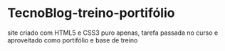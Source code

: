 # TecnoBlog-treino-portifólio
 site criado com HTML5 e CSS3 puro apenas, tarefa passada no curso e aproveitado como portifólio e base de treino
